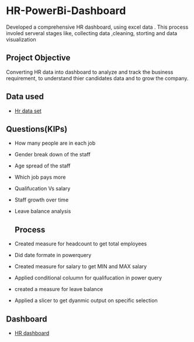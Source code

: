 # HR-PowerBi-Dashboard
Developed a comprehensive HR dashboard, using excel data . This process involed serveral stages like, collecting data ,cleaning, storting and data visualization

## Project Objective 

Converting HR data into  dashboard to analyze and track the business requirement, to understand thier candidates data and to grow the company.

## Data used
- <a href="https://github.com/Kavihk/HR-PowerBi-Dashboard/blob/main/hr-data.xlsx">Hr data set</a>

## Questions(KIPs)
- How many people are in each job
- Gender break down of the staff
- Age spread of the staff
- Which job pays more
- Qualifucation Vs salary
- Staff growth over time
- Leave balance analysis

  ## Process
- Created measure for headcount to get total employees
- Did date formate in powerquery
- Created measure for salary to get MIN and MAX salary
- Applied conditional coluumn for qualifucation in power query
- created a measure for leave balance
- Applied a slicer to get dyanmic output on specific selection
  
 ## Dashboard
 - <a href ="https://github.com/Kavihk/HR-PowerBi-Dashboard/blob/main/HR%20%20PowerBI%20Dashboard.png">HR dashboard</a>





  
